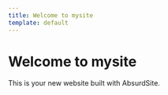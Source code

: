 ```yaml
---
title: Welcome to mysite
template: default
---
```

# Welcome to mysite

This is your new website built with AbsurdSite.